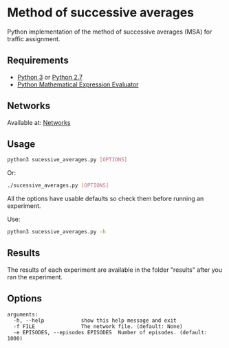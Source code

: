 # Method of successive averages
Python implementation of the method of successive averages (MSA) for traffic assignment.

## Requirements
 * [Python 3](https://www.python.org/downloads/) or [Python 2.7](https://www.python.org/downloads/)
 * [Python Mathematical Expression Evaluator](https://pypi.python.org/pypi/py_expression_eval)
 
 ## Networks
 Available at:  [Networks](https://github.com/maslab-ufrgs/network-files)
 
## Usage

```sh
python3 sucessive_averages.py [OPTIONS]
```
Or:
```sh
./sucessive_averages.py [OPTIONS]
```

All the options have usable defaults so check them before running an experiment.

Use:

```sh
python3 sucessive_averages.py -h
```

## Results
The results of each experiment are available in the folder "results" after you ran the experiment.

## Options

```
arguments:
  -h, --help            show this help message and exit
  -f FILE               The network file. (default: None)
  -e EPISODES, --episodes EPISODES  Number of episodes. (default: 1000)
```
